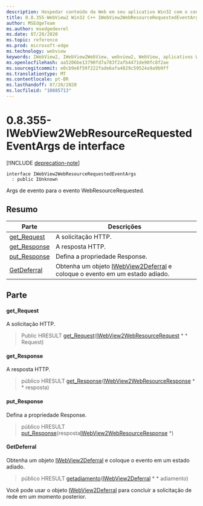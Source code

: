 ```yaml
---
description: Hospedar conteúdo da Web em seu aplicativo Win32 com o controle WebView2 do Microsoft Edge
title: 0.8.355-WebView2 Win32 C++ IWebView2WebResourceRequestedEventArgs
author: MSEdgeTeam
ms.author: msedgedevrel
ms.date: 07/20/2020
ms.topic: reference
ms.prod: microsoft-edge
ms.technology: webview
keywords: IWebView2, IWebView2WebView, webview2, WebView, aplicativos Win32, Win32, Edge
ms.openlocfilehash: aa5206be13790fd7a783f2afb4471de90fc8f2ae
ms.sourcegitcommit: e0cb9e6f59f222fade6afa4829c59524a9a9b9ff
ms.translationtype: MT
ms.contentlocale: pt-BR
ms.lasthandoff: 07/20/2020
ms.locfileid: "10885713"
---
```

# 0.8.355-IWebView2WebResourceRequestedEventArgs de interface 

[!INCLUDE [deprecation-note](../../includes/deprecation-note.md)]

```
interface IWebView2WebResourceRequestedEventArgs
  : public IUnknown
```

Args de evento para o evento WebResourceRequested.

## Resumo

 Parte                        | Descrições
--------------------------------|---------------------------------------------
[get_Request](#get_request) | A solicitação HTTP.
[get_Response](#get_response) | A resposta HTTP.
[put_Response](#put_response) | Defina a propriedade Response.
[GetDeferral](#getdeferral) | Obtenha um objeto [IWebView2Deferral](IWebView2Deferral.md) e coloque o evento em um estado adiado.

## Parte

#### get_Request 

A solicitação HTTP.

> Public HRESULT [get_Request](#get_request)([IWebView2WebResourceRequest](IWebView2WebResourceRequest.md) * * Request)

#### get_Response 

A resposta HTTP.

> público HRESULT [get_Response](#get_response)([IWebView2WebResourceResponse](IWebView2WebResourceResponse.md) * * resposta)

#### put_Response 

Defina a propriedade Response.

> público HRESULT [put_Response](#put_response)(resposta[IWebView2WebResourceResponse](IWebView2WebResourceResponse.md) *)

#### GetDeferral 

Obtenha um objeto [IWebView2Deferral](IWebView2Deferral.md) e coloque o evento em um estado adiado.

> público HRESULT [getadiamento](#getdeferral)([IWebView2Deferral](IWebView2Deferral.md) * * adiamento)

Você pode usar o objeto [IWebView2Deferral](IWebView2Deferral.md) para concluir a solicitação de rede em um momento posterior.

